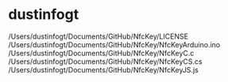 # dustinfogt
/Users/dustinfogt/Documents/GitHub/NfcKey/LICENSE
/Users/dustinfogt/Documents/GitHub/NfcKey/NfcKeyArduino.ino
/Users/dustinfogt/Documents/GitHub/NfcKey/NfcKeyC.c
/Users/dustinfogt/Documents/GitHub/NfcKey/NfcKeyCS.cs
/Users/dustinfogt/Documents/GitHub/NfcKey/NfcKeyJS.js
